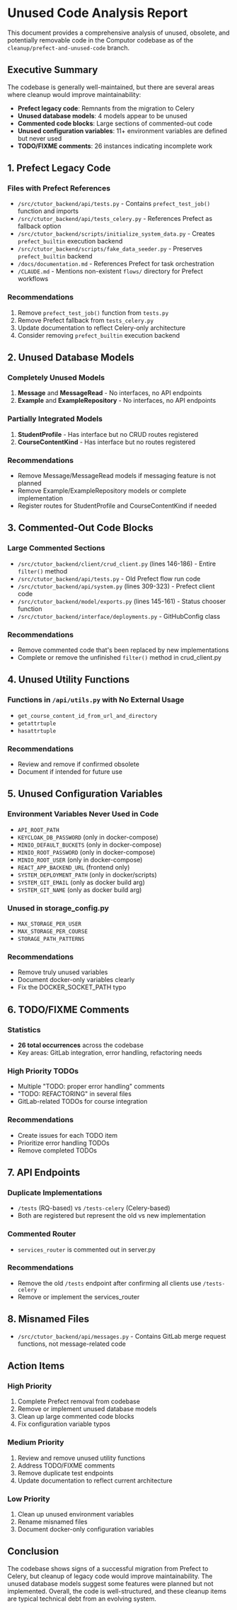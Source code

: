 # Unused Code Analysis Report

This document provides a comprehensive analysis of unused, obsolete, and potentially removable code in the Computor codebase as of the `cleanup/prefect-and-unused-code` branch.

## Executive Summary

The codebase is generally well-maintained, but there are several areas where cleanup would improve maintainability:
- **Prefect legacy code**: Remnants from the migration to Celery
- **Unused database models**: 4 models appear to be unused
- **Commented code blocks**: Large sections of commented-out code
- **Unused configuration variables**: 11+ environment variables are defined but never used
- **TODO/FIXME comments**: 26 instances indicating incomplete work

## 1. Prefect Legacy Code

### Files with Prefect References
- `/src/ctutor_backend/api/tests.py` - Contains `prefect_test_job()` function and imports
- `/src/ctutor_backend/api/tests_celery.py` - References Prefect as fallback option
- `/src/ctutor_backend/scripts/initialize_system_data.py` - Creates `prefect_builtin` execution backend
- `/src/ctutor_backend/scripts/fake_data_seeder.py` - Preserves `prefect_builtin` backend
- `/docs/documentation.md` - References Prefect for task orchestration
- `/CLAUDE.md` - Mentions non-existent `flows/` directory for Prefect workflows

### Recommendations
1. Remove `prefect_test_job()` function from `tests.py`
2. Remove Prefect fallback from `tests_celery.py`
3. Update documentation to reflect Celery-only architecture
4. Consider removing `prefect_builtin` execution backend

## 2. Unused Database Models

### Completely Unused Models
1. **Message** and **MessageRead** - No interfaces, no API endpoints
2. **Example** and **ExampleRepository** - No interfaces, no API endpoints

### Partially Integrated Models
1. **StudentProfile** - Has interface but no CRUD routes registered
2. **CourseContentKind** - Has interface but no routes registered

### Recommendations
- Remove Message/MessageRead models if messaging feature is not planned
- Remove Example/ExampleRepository models or complete implementation
- Register routes for StudentProfile and CourseContentKind if needed

## 3. Commented-Out Code Blocks

### Large Commented Sections
- `/src/ctutor_backend/client/crud_client.py` (lines 146-186) - Entire `filter()` method
- `/src/ctutor_backend/api/tests.py` - Old Prefect flow run code
- `/src/ctutor_backend/api/system.py` (lines 309-323) - Prefect client code
- `/src/ctutor_backend/model/exports.py` (lines 145-161) - Status chooser function
- `/src/ctutor_backend/interface/deployments.py` - GitHubConfig class

### Recommendations
- Remove commented code that's been replaced by new implementations
- Complete or remove the unfinished `filter()` method in crud_client.py

## 4. Unused Utility Functions

### Functions in `/api/utils.py` with No External Usage
- `get_course_content_id_from_url_and_directory`
- `getattrtuple`
- `hasattrtuple`

### Recommendations
- Review and remove if confirmed obsolete
- Document if intended for future use

## 5. Unused Configuration Variables

### Environment Variables Never Used in Code
- `API_ROOT_PATH`
- `KEYCLOAK_DB_PASSWORD` (only in docker-compose)
- `MINIO_DEFAULT_BUCKETS` (only in docker-compose)
- `MINIO_ROOT_PASSWORD` (only in docker-compose)
- `MINIO_ROOT_USER` (only in docker-compose)
- `REACT_APP_BACKEND_URL` (frontend only)
- `SYSTEM_DEPLOYMENT_PATH` (only in docker/scripts)
- `SYSTEM_GIT_EMAIL` (only as docker build arg)
- `SYSTEM_GIT_NAME` (only as docker build arg)

### Unused in storage_config.py
- `MAX_STORAGE_PER_USER`
- `MAX_STORAGE_PER_COURSE`
- `STORAGE_PATH_PATTERNS`

### Recommendations
- Remove truly unused variables
- Document docker-only variables clearly
- Fix the DOCKER_SOCKET_PATH typo

## 6. TODO/FIXME Comments

### Statistics
- **26 total occurrences** across the codebase
- Key areas: GitLab integration, error handling, refactoring needs

### High Priority TODOs
- Multiple "TODO: proper error handling" comments
- "TODO: REFACTORING" in several files
- GitLab-related TODOs for course integration

### Recommendations
- Create issues for each TODO item
- Prioritize error handling TODOs
- Remove completed TODOs

## 7. API Endpoints

### Duplicate Implementations
- `/tests` (RQ-based) vs `/tests-celery` (Celery-based)
- Both are registered but represent the old vs new implementation

### Commented Router
- `services_router` is commented out in server.py

### Recommendations
- Remove the old `/tests` endpoint after confirming all clients use `/tests-celery`
- Remove or implement the services_router

## 8. Misnamed Files

- `/src/ctutor_backend/api/messages.py` - Contains GitLab merge request functions, not message-related code

## Action Items

### High Priority
1. Complete Prefect removal from codebase
2. Remove or implement unused database models
3. Clean up large commented code blocks
4. Fix configuration variable typos

### Medium Priority
1. Review and remove unused utility functions
2. Address TODO/FIXME comments
3. Remove duplicate test endpoints
4. Update documentation to reflect current architecture

### Low Priority
1. Clean up unused environment variables
2. Rename misnamed files
3. Document docker-only configuration variables

## Conclusion

The codebase shows signs of a successful migration from Prefect to Celery, but cleanup of legacy code would improve maintainability. The unused database models suggest some features were planned but not implemented. Overall, the code is well-structured, and these cleanup items are typical technical debt from an evolving system.